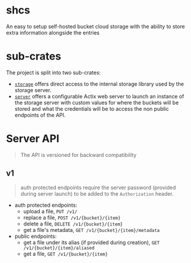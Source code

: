 # shcs
An easy to setup self-hosted bucket cloud storage with the ability to store
extra information alongside the entries

# sub-crates
The project is split into two sub-crates:
- [`storage`](/crates/storage/) offers direct access to the internal storage library used by the
storage server.
- [`server`](/crates/server/) offers a configurable Actix web server to launch an instance of the
storage server with custom values for where the buckets will be stored and what
the credentials will be to access the non public endpoints of the API.

# Server API
> The API is versioned for backward compatibility

## v1
> auth protected endpoints require the server password (provided during server launch)
> to be added to the `Authorization` header.

- auth protected endpoints:
  - upload a file, `PUT /v1/`
  - replace a file, `POST /v1/{bucket}/{item}`
  - delete a file, `DELETE /v1/{bucket}/{item}`
  - get a file's metadata, `GET /v1/{bucket}/{item}/metadata`
- public endpoints:
  - get a file under its alias (if provided during creation), `GET /v1/{bucket}/{item}/aliased`
  - get a file, `GET /v1/{bucket}/{item}`